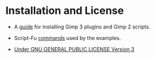 
# Installation and License

* A [guide](https://script-fu.github.io/2022/12/02/QuickStart.html) for installing Gimp 3 plugins and Gimp 2 scripts.  
  
* Script-Fu [commands](https://script-fu.github.io/2022/12/03/Commands-Used.html) used by the examples.
  
* [Under GNU GENERAL PUBLIC LICENSE Version 3](https://github.com/script-fu/script-fu.github.io/blob/main/LICENSE)  
  
  
  
    
      
<style>
  .footer {
    display: none;
  }
</style>


